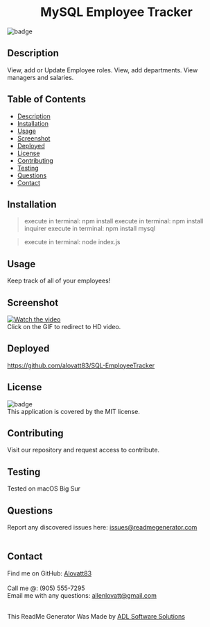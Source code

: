 <h1 align="center">MySQL Employee Tracker</h1>
  
![badge](https://img.shields.io/badge/license-MIT-orange)<br />

## Description
View, add or Update Employee roles. View, add departments. View managers and salaries.

## Table of Contents
- [Description](#description)
- [Installation](#installation)
- [Usage](#usage)
- [Screenshot](#screenshot)
- [Deployed](#deployed)
- [License](#license)
- [Contributing](#contributing)
- [Testing](#testing)
- [Questions](#questions)
- [Contact](#contact)

## Installation
> execute in terminal: npm install
> execute in terminal: npm install inquirer
> execute in terminal: npm install mysql

> execute in terminal: node index.js

## Usage
Keep track of all of your employees!

## Screenshot
[![Watch the video](https://media.giphy.com/media/y49hxVlYyLOAVpnlPG/giphy.gif)](https://youtu.be/FH_5i9jJLVc)<br />
Click on the GIF to redirect to HD video.


## Deployed
https://github.com/alovatt83/SQL-EmployeeTracker

## License
![badge](https://img.shields.io/badge/license-MIT-orange)
<br />
This application is covered by the MIT license. 

## Contributing
Visit our repository and request access to contribute.

## Testing
Tested on macOS Big Sur

## Questions
Report any discovered issues here: issues@readmegenerator.com<br />
<br />

## Contact
Find me on GitHub: [Alovatt83](https://github.com/Alovatt83)<br />
<br />
Call me @: (905) 555-7295
<br />
Email me with any questions: allenlovatt@gmail.com<br /><br />

This ReadMe Generator Was Made by [ADL Software Solutions](https://github.com/alovatt83/ReadMe-Generator)
